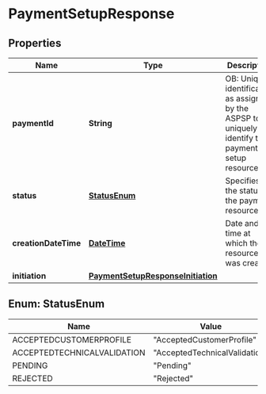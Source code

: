 
# PaymentSetupResponse

## Properties
Name | Type | Description | Notes
------------ | ------------- | ------------- | -------------
**paymentId** | **String** | OB: Unique identification as assigned by the ASPSP to uniquely identify the payment setup resource. | 
**status** | [**StatusEnum**](#StatusEnum) | Specifies the status of the payment resource. |  [optional]
**creationDateTime** | [**DateTime**](DateTime.md) | Date and time at which the resource was created. | 
**initiation** | [**PaymentSetupResponseInitiation**](PaymentSetupResponseInitiation.md) |  |  [optional]


<a name="StatusEnum"></a>
## Enum: StatusEnum
Name | Value
---- | -----
ACCEPTEDCUSTOMERPROFILE | &quot;AcceptedCustomerProfile&quot;
ACCEPTEDTECHNICALVALIDATION | &quot;AcceptedTechnicalValidation&quot;
PENDING | &quot;Pending&quot;
REJECTED | &quot;Rejected&quot;




